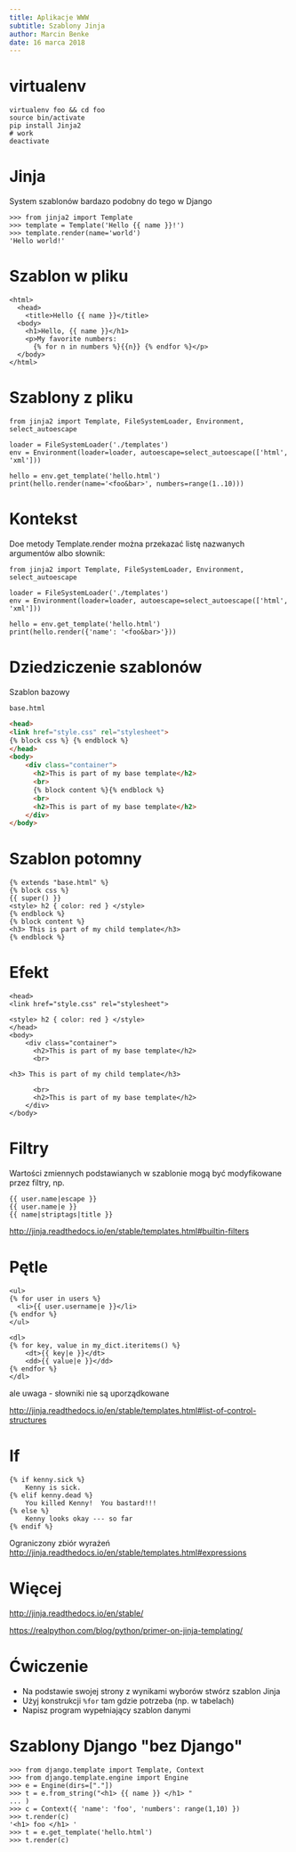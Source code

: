 ```yaml
---
title: Aplikacje WWW
subtitle: Szablony Jinja
author: Marcin Benke
date: 16 marca 2018
---
```


# virtualenv

```
virtualenv foo && cd foo
source bin/activate
pip install Jinja2
# work
deactivate
```

# Jinja

System szablonów bardazo podobny do tego w Django

```
>>> from jinja2 import Template
>>> template = Template('Hello {{ name }}!')
>>> template.render(name='world')
'Hello world!'
```

# Szablon w pliku

```
<html>
  <head>
    <title>Hello {{ name }}</title>
  <body>
    <h1>Hello, {{ name }}</h1>
    <p>My favorite numbers:
      {% for n in numbers %}{{n}} {% endfor %}</p>
  </body>
</html>
```

# Szablony z pliku

```
from jinja2 import Template, FileSystemLoader, Environment, select_autoescape

loader = FileSystemLoader('./templates')
env = Environment(loader=loader, autoescape=select_autoescape(['html', 'xml']))

hello = env.get_template('hello.html')
print(hello.render(name='<foo&bar>', numbers=range(1..10)))
```

# Kontekst

Doe metody Template.render można przekazać listę nazwanych argumentów albo słownik:

```
from jinja2 import Template, FileSystemLoader, Environment, select_autoescape

loader = FileSystemLoader('./templates')
env = Environment(loader=loader, autoescape=select_autoescape(['html', 'xml']))

hello = env.get_template('hello.html')
print(hello.render({'name': '<foo&bar>'}))
```

# Dziedziczenie szablonów

Szablon bazowy

`base.html`

``` html
<head>
<link href="style.css" rel="stylesheet">
{% block css %} {% endblock %}
</head>
<body>
    <div class="container">
      <h2>This is part of my base template</h2>
      <br>
      {% block content %}{% endblock %}
      <br>
      <h2>This is part of my base template</h2>
    </div>
</body>
```

# Szablon potomny


```
{% extends "base.html" %}
{% block css %}
{{ super() }}
<style> h2 { color: red } </style>
{% endblock %}
{% block content %}
<h3> This is part of my child template</h3>
{% endblock %}
```

# Efekt

```
<head>
<link href="style.css" rel="stylesheet">
 
<style> h2 { color: red } </style>
</head>
<body>
    <div class="container">
      <h2>This is part of my base template</h2>
      <br>
      
<h3> This is part of my child template</h3>

      <br>
      <h2>This is part of my base template</h2>
    </div>
</body>
```

# Filtry

Wartości zmiennych podstawianych w szablonie mogą być modyfikowane przez filtry, np.

```
{{ user.name|escape }}
{{ user.name|e }}
{{ name|striptags|title }}
```

<http://jinja.readthedocs.io/en/stable/templates.html#builtin-filters>

# Pętle

```
<ul>
{% for user in users %}
  <li>{{ user.username|e }}</li>
{% endfor %}
</ul>
```

```
<dl>
{% for key, value in my_dict.iteritems() %}
    <dt>{{ key|e }}</dt>
    <dd>{{ value|e }}</dd>
{% endfor %}
</dl>
```
ale uwaga - słowniki nie są uporządkowane

<http://jinja.readthedocs.io/en/stable/templates.html#list-of-control-structures>

# If

```
{% if kenny.sick %}
    Kenny is sick.
{% elif kenny.dead %}
    You killed Kenny!  You bastard!!!
{% else %}
    Kenny looks okay --- so far
{% endif %}
```

Ograniczony zbiór wyrażeń <http://jinja.readthedocs.io/en/stable/templates.html#expressions>

# Więcej

<http://jinja.readthedocs.io/en/stable/>

<https://realpython.com/blog/python/primer-on-jinja-templating/>

# Ćwiczenie

* Na podstawie swojej strony z wynikami wyborów stwórz szablon Jinja
* Użyj konstrukcji `%for` tam gdzie potrzeba (np. w tabelach)
* Napisz program wypełniający szablon danymi

# Szablony Django "bez Django"

```
>>> from django.template import Template, Context
>>> from django.template.engine import Engine
>>> e = Engine(dirs=["."])
>>> t = e.from_string("<h1> {{ name }} </h1> "
... )
>>> c = Context({ 'name': 'foo', 'numbers': range(1,10) })
>>> t.render(c)
'<h1> foo </h1> '
>>> t = e.get_template('hello.html')
>>> t.render(c)
```
